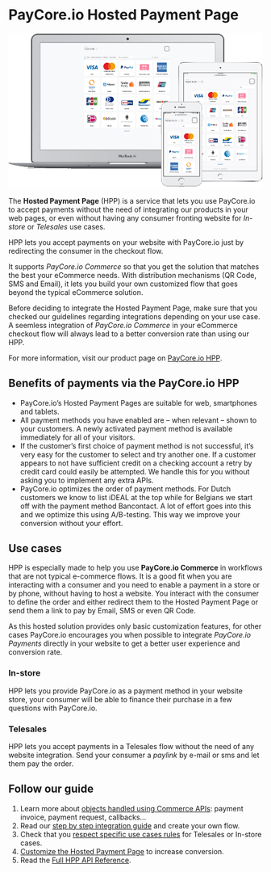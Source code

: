 # PayCore.io Hosted Payment Page

![HPP Preview](images/hpp-preview.png)

The  **Hosted Payment Page**  (HPP) is a service that lets you use PayCore.io to accept payments without the need of integrating our products in your web pages, or even without having any consumer fronting website for  _In-store_  or  _Telesales_  use cases.

HPP lets you accept payments on your website with PayCore.io just by redirecting the consumer in the checkout flow.

It supports  _PayCore.io Commerce_  so that you get the solution that matches the best your eCommerce needs. With distribution mechanisms (QR Code, SMS and Email), it lets you build your own customized flow that goes beyond the typical eCommerce solution.

Before deciding to integrate the Hosted Payment Page, make sure that you checked our guidelines regarding integrations depending on your use case. A seemless integration of _PayCore.io Commerce_ in your eCommerce checkout flow will always lead to a better conversion rate than using our HPP.

For more information, visit our product page on [PayCore.io HPP](https://paycore.io/payment-gateway/checkout/).


## Benefits of payments via the PayCore.io HPP

-   PayCore.io’s Hosted Payment Pages are suitable for web, smartphones and tablets.
-   All payment methods you have enabled are – when relevant – shown to your customers. A newly activated payment method is available immediately for all of your visitors.
-   If the customer’s first choice of payment method is not successful, it’s very easy for the customer to select and try another one. If a customer appears to not have sufficient credit on a checking account a retry by credit card could easily be attempted. We handle this for you without asking you to implement any extra APIs.
-   PayCore.io optimizes the order of payment methods. For Dutch customers we know to list iDEAL at the top while for Belgians we start off with the payment method Bancontact. A lot of effort goes into this and we optimize this using A/B-testing. This way we improve your conversion without your effort.

## Use cases

HPP is especially made to help you use  **PayCore.io Commerce**  in workflows that are not typical e-commerce flows. It is a good fit when you are interacting with a consumer and you need to enable a payment in a store or by phone, without having to host a website. You interact with the consumer to define the order and either redirect them to the Hosted Payment Page or send them a link to pay by Email, SMS or even QR Code.

As this hosted solution provides only basic customization features, for other cases PayCore.io encourages you when possible to integrate  _PayCore.io Payments_  directly in your website to get a better user experience and conversion rate.

### In-store

HPP lets you provide PayCore.io as a payment method in your website store, your consumer will be able to finance their purchase in a few questions with PayCore.io.

### Telesales

HPP lets you accept payments in a Telesales flow without the need of any website integration. Send your consumer a _paylink_ by e-mail or sms and let them pay the order.


## Follow our guide

1.  Learn more about  [objects handled using Commerce APIs](/products/hpp/integration-overview): payment invoice, payment request, callbacks…
2.  Read our  [step by step integration guide](/products/hpp/integration-guide)  and create your own flow.
3.  Check that you  [respect specific use cases rules](/products/hpp/use-cases)  for Telesales or In-store cases.
4.  [Customize the Hosted Payment Page](/products/hpp/customization)  to increase conversion.
5.  Read the  [Full HPP API Reference](/integration/api-references/).